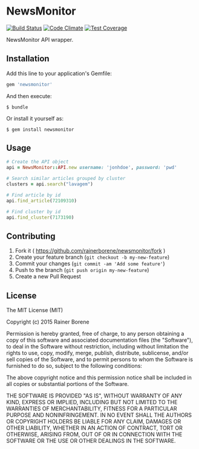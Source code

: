 # NewsMonitor

[![Build Status](https://travis-ci.org/rainerborene/newsmonitor.svg)](https://travis-ci.org/rainerborene/newsmonitor)
[![Code Climate](https://codeclimate.com/github/rainerborene/newsmonitor/badges/gpa.svg)](https://codeclimate.com/github/rainerborene/newsmonitor)
[![Test Coverage](https://codeclimate.com/github/rainerborene/newsmonitor/badges/coverage.svg)](https://codeclimate.com/github/rainerborene/newsmonitor/coverage)

NewsMonitor API wrapper.

## Installation

Add this line to your application's Gemfile:

```ruby
gem 'newsmonitor'
```

And then execute:

    $ bundle

Or install it yourself as:

    $ gem install newsmonitor

## Usage

```ruby
# Create the API object
api = NewsMonitor::API.new username: 'jonhdoe', password: 'pwd'

# Search similar articles grouped by cluster
clusters = api.search("lavagem")

# Find article by id
api.find_article(72109310)

# Find cluster by id
api.find_cluster(7173190)
```

## Contributing

1. Fork it ( https://github.com/rainerborene/newsmonitor/fork )
2. Create your feature branch (`git checkout -b my-new-feature`)
3. Commit your changes (`git commit -am 'Add some feature'`)
4. Push to the branch (`git push origin my-new-feature`)
5. Create a new Pull Request

## License

The MIT License (MIT)

Copyright (c) 2015 Rainer Borene

Permission is hereby granted, free of charge, to any person obtaining a copy
of this software and associated documentation files (the "Software"), to deal
in the Software without restriction, including without limitation the rights
to use, copy, modify, merge, publish, distribute, sublicense, and/or sell
copies of the Software, and to permit persons to whom the Software is
furnished to do so, subject to the following conditions:

The above copyright notice and this permission notice shall be included in
all copies or substantial portions of the Software.

THE SOFTWARE IS PROVIDED "AS IS", WITHOUT WARRANTY OF ANY KIND, EXPRESS OR
IMPLIED, INCLUDING BUT NOT LIMITED TO THE WARRANTIES OF MERCHANTABILITY,
FITNESS FOR A PARTICULAR PURPOSE AND NONINFRINGEMENT. IN NO EVENT SHALL THE
AUTHORS OR COPYRIGHT HOLDERS BE LIABLE FOR ANY CLAIM, DAMAGES OR OTHER
LIABILITY, WHETHER IN AN ACTION OF CONTRACT, TORT OR OTHERWISE, ARISING FROM,
OUT OF OR IN CONNECTION WITH THE SOFTWARE OR THE USE OR OTHER DEALINGS IN
THE SOFTWARE.
